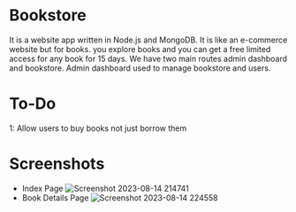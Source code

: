 # Bookstore
It is a website app written in Node.js and MongoDB. It is like an e-commerce website but for books. you explore books and you can get a free limited access for any book for 15 days. We have two main routes admin dashboard and bookstore. Admin dashboard used to manage bookstore and users.
# To-Do
1: Allow users to buy books not just borrow them

# Screenshots
- Index Page
![Screenshot 2023-08-14 214741](https://github.com/moataz-bellah/Bookstore-Nodejs-express-MongoDB-/assets/47069499/435fd759-5a6c-471c-99e5-0348d82fa341)
- Book Details Page
![Screenshot 2023-08-14 224558](https://github.com/moataz-bellah/Bookstore-Nodejs-express-MongoDB-/assets/47069499/770cb5fd-e63f-4554-a536-db5ba0b78e3e)
